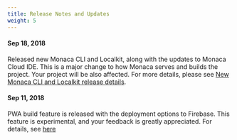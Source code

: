 ```yaml
---
title: Release Notes and Updates
weight: 5
---
```


#### Sep 18, 2018

Released new Monaca CLI and Localkit, along with the updates to Monaca Cloud IDE. This is a major change to how Monaca serves and builds the project. Your project will be also affected. For more details, please see [New Monaca CLI and Localkit release details](20180918_monaca_cli_3.0).

#### Sep 11, 2018

PWA build feature is released with the deployment options to Firebase. This feature is experimental, and your feedback is greatly appreciated. For details, see [here](/en/products_guide/monaca_ide/build/build_pwa/)